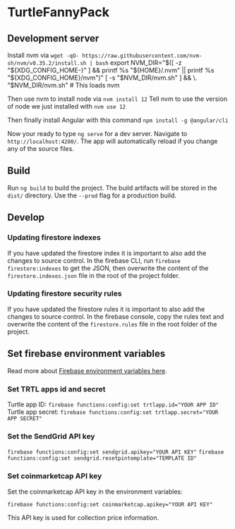 # TurtleFannyPack

## Development server

Install nvm via `wget -qO- https://raw.githubusercontent.com/nvm-sh/nvm/v0.35.2/install.sh | bash`
export NVM_DIR="$([ -z "${XDG_CONFIG_HOME-}" ] && printf %s "${HOME}/.nvm" || printf %s "${XDG_CONFIG_HOME}/nvm")"
[ -s "$NVM_DIR/nvm.sh" ] && \. "$NVM_DIR/nvm.sh" # This loads nvm

Then use nvm to install node via `nvm install 12`
Tell nvm to use the version of node we just installed with `nvm use 12`

Then finally install Angular with this command `npm install -g @angular/cli`

Now your ready to type `ng serve` for a dev server. Navigate to `http://localhost:4200/`. The app will automatically reload if you change any of the source files.

## Build

Run `ng build` to build the project. The build artifacts will be stored in the `dist/` directory. Use the `--prod` flag for a production build.

## Develop

### Updating firestore indexes

If you have updated the firestore index it is important to also add the changes to source control. In the firebase CLI, run `firebase firestore:indexes` to get the JSON, then overwrite the content of the `firestore.indexes.json` file in the root of the project folder.

### Updating firestore security rules

If you have updated the firestore rules it is important to also add the changes to source control. In the firebase console, copy the rules text and overwrite the content of the `firestore.rules` file in the root folder of the project.

## Set firebase environment variables

Read more about [Firebase environment variables here](https://firebase.google.com/docs/functions/config-env).

### Set TRTL apps id and secret

Turtle app ID: `firebase functions:config:set trtlapp.id="YOUR APP ID"`
Turtle app secret: `firebase functions:config:set trtlapp.secret="YOUR APP SECRET"`

### Set the SendGrid API key

`firebase functions:config:set sendgrid.apikey="YOUR API KEY"`
`firebase functions:config:set sendgrid.resetpintemplate="TEMPLATE ID"`

### Set coinmarketcap API key

Set the coinmarketcap API key in the environment variables:

`firebase functions:config:set coinmarketcap.apikey="YOUR API KEY"`

This API key is used for collection price information.
